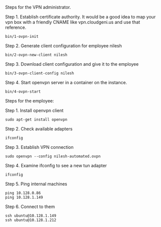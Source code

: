 Steps for the VPN administrator.

Step 1. Establish certificate authority. It would be a good idea to map your vpn box with a friendly CNAME like vpn.cloudgeni.us and use that reference.

    bin/1-ovpn-init

Step 2. Generate client configuration for employee nilesh

    bin/2-ovpn-new-client nilesh

Step 3. Download client configuration and give it to the employee

    bin/3-ovpn-client-config nilesh

Step 4. Start openvpn server in a container on the instance.

    bin/4-ovpn-start

Steps for the employee:

Step 1. Install openvpn client

    sudo apt-get install openvpn

Step 2. Check available adapters

    ifconfig

Step 3. Establish VPN connection

    sudo openvpn --config nilesh-automated.ovpn

Step 4. Examine ifconfig to see a new tun adapter

    ifconfig

Step 5. Ping internal machines

    ping 10.128.0.86
    ping 10.128.1.149

Step 6. Connect to them

    ssh ubuntu@10.128.1.149
    ssh ubuntu@10.128.1.212
